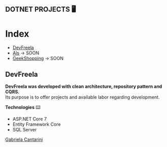 ## DOTNET PROJECTS 🖥️

# Index

- [DevFreela](#id01)
- [Als](#id02) -> SOON
- [GeekShopping](#id03) -> SOON

## DevFreela <a name="id01" href="https://github.com/gabicantarini/dotnet-development/tree/main/devfreela"></a>

**DevFreela was developed with clean architecture, repository pattern and CQRS.**
<br />Its purpose is to offer projects and available labor regarding development.

**Technologies** ⌨️
- ASP.NET Core 7
- Entity Framework Core
- SQL Server

<a href="https://www.linkedin.com/in/gabrielacantarini/">Gabriela Cantarini</a>